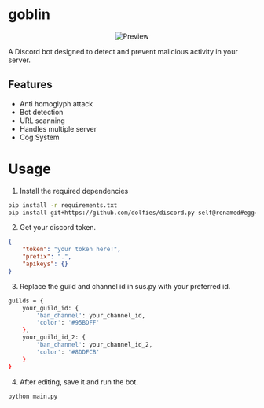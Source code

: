 # goblin

<p align="center">
  

  <img src="https://i.imgur.com/FNIK8ds.gif" alt="Preview" />

 
</p>

A Discord bot designed to detect and prevent malicious activity in your server.



## Features
- Anti homoglyph attack
- Bot detection
- URL scanning
- Handles multiple server
- Cog System

# Usage
1. Install the required dependencies
```sh
pip install -r requirements.txt
pip install git+https://github.com/dolfies/discord.py-self@renamed#egg=selfcord.py
```
2. Get your discord token.
```json
{
    "token": "your token here!",
    "prefix": ".",
    "apikeys": {}
}
```
3. Replace the guild and channel id in sus.py with your preferred id.
```sh
guilds = {
    your_guild_id: {
        'ban_channel': your_channel_id,
        'color': '#95BDFF'
    },  
    your_guild_id_2: {
        'ban_channel': your_channel_id_2,
        'color': '#8DDFCB'
    }
}
```
4. After editing, save it and run the bot.
```sh
python main.py
```
